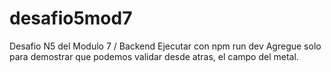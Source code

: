 # desafio5mod7
Desafio N5 del Modulo 7 / Backend
Ejecutar con npm run dev
Agregue solo para demostrar que podemos validar desde atras, el campo del metal.
